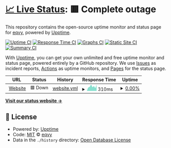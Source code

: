 # [📈 Live Status](https://status.eqvy.net): <!--live status--> **🟥 Complete outage**

This repository contains the open-source uptime monitor and status page for [eqvy](https://eqvy.net), powered by [Upptime](https://github.com/upptime/upptime).

[![Uptime CI](https://github.com/eqvy/status/workflows/Uptime%20CI/badge.svg)](https://github.com/eqvy/status/actions?query=workflow%3A%22Uptime+CI%22)
[![Response Time CI](https://github.com/eqvy/status/workflows/Response%20Time%20CI/badge.svg)](https://github.com/eqvy/status/actions?query=workflow%3A%22Response+Time+CI%22)
[![Graphs CI](https://github.com/eqvy/status/workflows/Graphs%20CI/badge.svg)](https://github.com/eqvy/status/actions?query=workflow%3A%22Graphs+CI%22)
[![Static Site CI](https://github.com/eqvy/status/workflows/Static%20Site%20CI/badge.svg)](https://github.com/eqvy/status/actions?query=workflow%3A%22Static+Site+CI%22)
[![Summary CI](https://github.com/eqvy/status/workflows/Summary%20CI/badge.svg)](https://github.com/eqvy/status/actions?query=workflow%3A%22Summary+CI%22)

With [Upptime](https://upptime.js.org), you can get your own unlimited and free uptime monitor and status page, powered entirely by a GitHub repository. We use [Issues](https://github.com/eqvy/status/issues) as incident reports, [Actions](https://github.com/eqvy/status/actions) as uptime monitors, and [Pages](https://status.eqvy.net) for the status page.

<!--start: status pages-->
<!-- This summary is generated by Upptime (https://github.com/upptime/upptime) -->
<!-- Do not edit this manually, your changes will be overwritten -->
<!-- prettier-ignore -->
| URL | Status | History | Response Time | Uptime |
| --- | ------ | ------- | ------------- | ------ |
| <img alt="" src="https://icons.duckduckgo.com/ip3/eqvy.net.ico" height="13"> [Website](https://eqvy.net) | 🟥 Down | [website.yml](https://github.com/eqvy/status/commits/HEAD/history/website.yml) | <details><summary><img alt="Response time graph" src="./graphs/website/response-time-week.png" height="20"> 310ms</summary><br><a href="https://status.eqvy.net/history/website"><img alt="Response time 334" src="https://img.shields.io/endpoint?url=https%3A%2F%2Fraw.githubusercontent.com%2Feqvy%2Fstatus%2FHEAD%2Fapi%2Fwebsite%2Fresponse-time.json"></a><br><a href="https://status.eqvy.net/history/website"><img alt="24-hour response time 425" src="https://img.shields.io/endpoint?url=https%3A%2F%2Fraw.githubusercontent.com%2Feqvy%2Fstatus%2FHEAD%2Fapi%2Fwebsite%2Fresponse-time-day.json"></a><br><a href="https://status.eqvy.net/history/website"><img alt="7-day response time 310" src="https://img.shields.io/endpoint?url=https%3A%2F%2Fraw.githubusercontent.com%2Feqvy%2Fstatus%2FHEAD%2Fapi%2Fwebsite%2Fresponse-time-week.json"></a><br><a href="https://status.eqvy.net/history/website"><img alt="30-day response time 334" src="https://img.shields.io/endpoint?url=https%3A%2F%2Fraw.githubusercontent.com%2Feqvy%2Fstatus%2FHEAD%2Fapi%2Fwebsite%2Fresponse-time-month.json"></a><br><a href="https://status.eqvy.net/history/website"><img alt="1-year response time 334" src="https://img.shields.io/endpoint?url=https%3A%2F%2Fraw.githubusercontent.com%2Feqvy%2Fstatus%2FHEAD%2Fapi%2Fwebsite%2Fresponse-time-year.json"></a></details> | <details><summary><a href="https://status.eqvy.net/history/website">0.00%</a></summary><a href="https://status.eqvy.net/history/website"><img alt="All-time uptime 23.21%" src="https://img.shields.io/endpoint?url=https%3A%2F%2Fraw.githubusercontent.com%2Feqvy%2Fstatus%2FHEAD%2Fapi%2Fwebsite%2Fuptime.json"></a><br><a href="https://status.eqvy.net/history/website"><img alt="24-hour uptime 0.00%" src="https://img.shields.io/endpoint?url=https%3A%2F%2Fraw.githubusercontent.com%2Feqvy%2Fstatus%2FHEAD%2Fapi%2Fwebsite%2Fuptime-day.json"></a><br><a href="https://status.eqvy.net/history/website"><img alt="7-day uptime 0.00%" src="https://img.shields.io/endpoint?url=https%3A%2F%2Fraw.githubusercontent.com%2Feqvy%2Fstatus%2FHEAD%2Fapi%2Fwebsite%2Fuptime-week.json"></a><br><a href="https://status.eqvy.net/history/website"><img alt="30-day uptime 23.21%" src="https://img.shields.io/endpoint?url=https%3A%2F%2Fraw.githubusercontent.com%2Feqvy%2Fstatus%2FHEAD%2Fapi%2Fwebsite%2Fuptime-month.json"></a><br><a href="https://status.eqvy.net/history/website"><img alt="1-year uptime 23.21%" src="https://img.shields.io/endpoint?url=https%3A%2F%2Fraw.githubusercontent.com%2Feqvy%2Fstatus%2FHEAD%2Fapi%2Fwebsite%2Fuptime-year.json"></a></details>

<!--end: status pages-->

[**Visit our status website →**](https://status.eqvy.net)

## 📄 License

- Powered by: [Upptime](https://github.com/upptime/upptime)
- Code: [MIT](./LICENSE) © [eqvy](https://eqvy.net)
- Data in the `./history` directory: [Open Database License](https://opendatacommons.org/licenses/odbl/1-0/)

